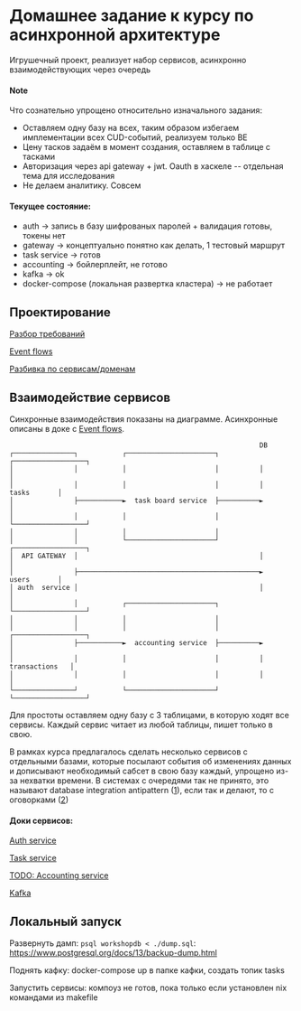 # Домашнее задание к курсу по асинхронной архитектуре

Игрушечный проект, реализует набор сервисов, асинхронно взаимодействующих через очередь

#### Note

Что сознательно упрощено относительно изначального задания:

- Оставляем одну базу на всех, таким образом избегаем имплементации всех CUD-событий, реализуем только BE
- Цену тасков задаём в момент создания, оставляем в таблице с тасками
- Авторизация через api gateway + jwt. Oauth в хаскеле -- отдельная тема для исследования
- Не делаем аналитику. Совсем

#### Текущее состояние:

- auth -> запись в базу шифрованых паролей + валидация готовы, токены нет
- gateway -> концептуально понятно как делать, 1 тестовый маршрут
- task service -> готов
- accounting -> бойлерплейт, не готово
- kafka -> ok
- docker-compose (локальная развертка кластера) -> не работает

## Проектирование

[Разбор требований](docs/requirments.md)

[Event flows](docs/events.md)

[Разбивка по сервисам/доменам](docs/services.md)

## Взаимодействие сервисов

Синхронные взаимодействия показаны на диаграмме. Асинхронные описаны в доке с [Event flows](docs/events.md).

```
                                                              DB
┌───────────────┐           ┌──────────────────────┐          ┌──────────────────┐
│               │           │                      │          │                  │
│               │           │                      │          │      tasks       │
│               ├───────────►  task board service  ├──────────►                  │
│               │           │                      │          └──────────────────┘
│               │           │                      │
│               │           └──────────────────────┘          ┌──────────────────┐
│  API GATEWAY  │                                             │                  │
│               ├─────────────────────────────────────────────►      users       │
│ auth  service │                                             │                  │
│               │           ┌──────────────────────┐          └──────────────────┘
│               │           │                      │
│               │           │                      │          ┌──────────────────┐
│               ├───────────►  accounting service  ├──────────►                  │
│               │           │                      │          │   transactions   │
│               │           │                      │          │                  │
└───────────────┘           └──────────────────────┘          └──────────────────┘
```

Для простоты оставляем одну базу с 3 таблицами, в которую ходят все сервисы.
Каждый сервис читает из любой таблицы, пишет только в свою.

В рамках курса предлагалось сделать несколько сервисов с отдельными базами, которые посылают события об изменениях данных и дописывают необходимый сабсет в свою базу каждый, упрощено из-за нехватки времени. В системах с очередями так не принято, это называют database integration antipattern ([1](https://martinfowler.com/bliki/IntegrationDatabase.html)), если так и делают, то с оговорками ([2](https://microservices.io/patterns/data/shared-database.html))

#### Доки сервисов:

[Auth service](auth-service/readme.md)

[Task service](task-service/readme.md)

[TODO: Accounting service]()

[Kafka](kafka/readme.md)

## Локальный запуск

Развернуть дамп: `psql workshopdb < ./dump.sql`: https://www.postgresql.org/docs/13/backup-dump.html

Поднять кафку: docker-compose up в папке кафки, создать топик tasks

Запустить сервисы: компоуз не готов, пока только если установлен nix командами из makefile
